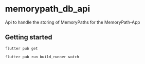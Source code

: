 # memorypath_db_api

Api to handle the storing of MemoryPaths for the MemoryPath-App

## Getting started

```shell
flutter pub get

flutter pub run build_runner watch
```